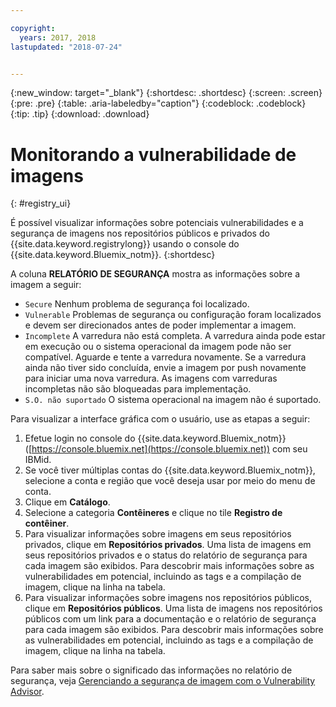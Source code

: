 ```yaml
---

copyright:
  years: 2017, 2018
lastupdated: "2018-07-24"


---
```


{:new_window: target="_blank"}
{:shortdesc: .shortdesc}
{:screen: .screen}
{:pre: .pre}
{:table: .aria-labeledby="caption"}
{:codeblock: .codeblock}
{:tip: .tip}
{:download: .download}


# Monitorando a vulnerabilidade de imagens
{: #registry_ui}

É possível visualizar informações sobre potenciais vulnerabilidades e a segurança de imagens nos repositórios públicos e privados do {{site.data.keyword.registrylong}} usando o console do {{site.data.keyword.Bluemix_notm}}.
{:shortdesc}

A coluna **RELATÓRIO DE SEGURANÇA** mostra as informações sobre a imagem a seguir:
-   `Secure` Nenhum problema de segurança foi localizado.
-   `Vulnerable` Problemas de segurança ou configuração foram localizados e devem ser direcionados antes de poder implementar a imagem.
-   `Incomplete` A varredura não está completa. A varredura ainda pode estar em execução ou o sistema operacional da imagem pode não ser compatível. Aguarde e tente a varredura novamente. Se a varredura ainda não tiver sido concluída, envie a imagem por push novamente para iniciar uma nova varredura. As
imagens com varreduras incompletas não são bloqueadas para implementação.
-   `S.O. não suportado` O sistema operacional na imagem não é suportado.

Para visualizar a interface gráfica com o usuário, use as etapas a seguir:

1.  Efetue login no console do {{site.data.keyword.Bluemix_notm}} ([https://console.bluemix.net](https://console.bluemix.net)) com seu IBMid.
2.  Se você tiver múltiplas contas do {{site.data.keyword.Bluemix_notm}}, selecione a conta e região que você deseja usar por meio do menu de conta.
3.  Clique em **Catálogo**.
4.  Selecione a categoria **Contêineres** e clique no tile **Registro de contêiner**.
5.  Para visualizar informações sobre imagens em seus repositórios privados, clique em **Repositórios privados**. Uma lista de imagens em seus repositórios privados e o status do relatório de segurança para cada imagem são exibidos. Para descobrir mais informações sobre as vulnerabilidades em potencial, incluindo as tags e a compilação de imagem, clique na linha na tabela.
6.  Para visualizar informações sobre imagens nos repositórios públicos, clique em **Repositórios públicos**. Uma lista de imagens nos repositórios públicos com um link para a documentação e o relatório de segurança para cada imagem são exibidos. Para descobrir mais informações sobre as vulnerabilidades em potencial, incluindo as tags e a compilação de imagem, clique na linha na tabela.

Para saber mais sobre o significado das informações no relatório de segurança, veja [Gerenciando a segurança de imagem com o Vulnerability Advisor](../va/va_index.html).
